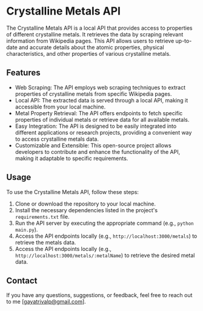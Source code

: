 # Crystalline Metals API

The Crystalline Metals API is a local API that provides access to properties of different crystalline metals. It retrieves the data by scraping relevant information from Wikipedia pages. This API allows users to retrieve up-to-date and accurate details about the atomic properties, physical characteristics, and other properties of various crystalline metals.

## Features

- Web Scraping: The API employs web scraping techniques to extract properties of crystalline metals from specific Wikipedia pages.
- Local API: The extracted data is served through a local API, making it accessible from your local machine.
- Metal Property Retrieval: The API offers endpoints to fetch specific properties of individual metals or retrieve data for all available metals.
- Easy Integration: The API is designed to be easily integrated into different applications or research projects, providing a convenient way to access crystalline metals data.
- Customizable and Extensible: This open-source project allows developers to contribute and enhance the functionality of the API, making it adaptable to specific requirements.

## Usage

To use the Crystalline Metals API, follow these steps:

1. Clone or download the repository to your local machine.
2. Install the necessary dependencies listed in the project's `requirements.txt` file.
3. Run the API server by executing the appropriate command (e.g., `python main.py`).
4. Access the API endpoints locally (e.g., `http://localhost:3000/metals`) to retrieve the metals data.
5. Access the API endpoints locally (e.g., `http://localhost:3000/metals/:metalName`) to retrieve the desired metal data.

## Contact

If you have any questions, suggestions, or feedback, feel free to reach out to me [gayatrivalp@gmail.com].

